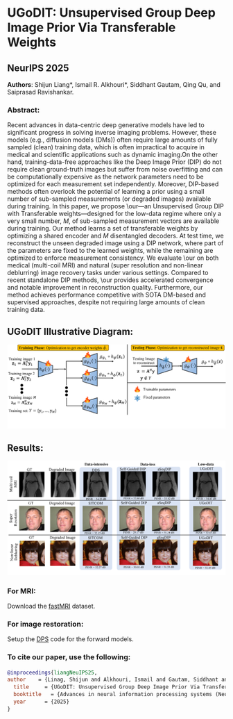 # UGoDIT: Unsupervised Group Deep Image Prior Via Transferable Weights

## NeurIPS 2025

**Authors**: Shijun Liang*, Ismail R. Alkhouri*, Siddhant Gautam, Qing Qu, and Saiprasad Ravishankar. 

### Abstract: 

Recent advances in data-centric deep generative models have led to significant progress in solving inverse imaging problems. However, these models (e.g., diffusion models (DMs)) often require large amounts of fully sampled (clean) training data, which is often impractical to acquire in medical and scientific applications such as dynamic imaging.On the other hand, training-data-free approaches like the Deep Image Prior (DIP) do not require clean ground-truth images but suffer from noise overfitting and can be computationally expensive as the network parameters need to be optimized for each measurement set independently. Moreover, DIP-based methods often overlook the potential of learning a prior using a small number of sub-sampled measurements (or degraded images) available during training. In this paper, we propose \our—an Unsupervised Group DIP with Transferable weights—designed for the low-data regime where only a very small number, $M$, of sub-sampled measurement vectors are available during training. Our method learns a set of transferable weights by optimizing a shared encoder and $M$ disentangled decoders. At test time, we reconstruct the unseen degraded image using a DIP network, where part of the parameters are fixed to the learned weights, while the remaining are optimized to enforce measurement consistency. We evaluate \our on both medical (multi-coil MRI) and natural (super resolution and non-linear deblurring) image recovery tasks under various settings. Compared to recent standalone DIP methods, \our provides accelerated convergence and notable improvement in reconstruction quality. Furthermore, our method achieves performance competitive with SOTA DM-based and supervised approaches, despite not requiring large amounts of clean training data. 


## UGoDIT Illustrative Diagram:
![Alt text](uGro_DIT_BD_03.png)

## Results:
![Alt text](uGODit_visualizations_02.png)



### For MRI: 
Download the [fastMRI](https://github.com/microsoft/fastmri-plus/tree/main) dataset. 

### For image restoration: 
Setup the [DPS](https://github.com/DPS2022/diffusion-posterior-sampling) code for the forward models. 

### To cite our paper, use the following: 
```bibtex
@inproceedings{liangNeuIPS25,
author    = {Linag, Shijun and Alkhouri, Ismail and Gautam, Siddhant and Qu, Qing and Ravishankar, Saiprasad },
  title     = {UGoDIT: Unsupervised Group Deep Image Prior Via Transferable Weights},
  booktitle   = {Advances in neural information processing systems (NeurIPS)},
  year      = {2025}
}
